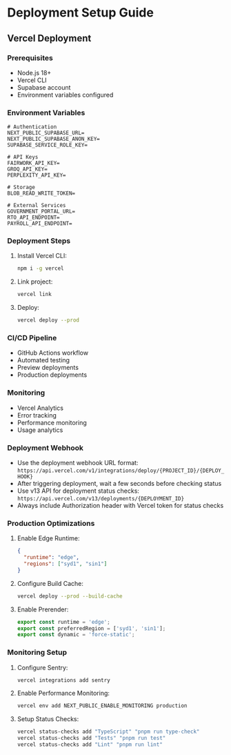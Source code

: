 # Deployment Setup Guide

## Vercel Deployment

### Prerequisites

- Node.js 18+
- Vercel CLI
- Supabase account
- Environment variables configured

### Environment Variables

```env
# Authentication
NEXT_PUBLIC_SUPABASE_URL=
NEXT_PUBLIC_SUPABASE_ANON_KEY=
SUPABASE_SERVICE_ROLE_KEY=

# API Keys
FAIRWORK_API_KEY=
GROQ_API_KEY=
PERPLEXITY_API_KEY=

# Storage
BLOB_READ_WRITE_TOKEN=

# External Services
GOVERNMENT_PORTAL_URL=
RTO_API_ENDPOINT=
PAYROLL_API_ENDPOINT=
```

### Deployment Steps

1. Install Vercel CLI:

   ```bash
   npm i -g vercel
   ```

2. Link project:

   ```bash
   vercel link
   ```

3. Deploy:

   ```bash
   vercel deploy --prod
   ```

### CI/CD Pipeline

- GitHub Actions workflow
- Automated testing
- Preview deployments
- Production deployments

### Monitoring

- Vercel Analytics
- Error tracking
- Performance monitoring
- Usage analytics

### Deployment Webhook

- Use the deployment webhook URL format: `https://api.vercel.com/v1/integrations/deploy/{PROJECT_ID}/{DEPLOY_HOOK}`
- After triggering deployment, wait a few seconds before checking status
- Use v13 API for deployment status checks: `https://api.vercel.com/v13/deployments/{DEPLOYMENT_ID}`
- Always include Authorization header with Vercel token for status checks

### Production Optimizations

1. Enable Edge Runtime:

   ```json
   {
     "runtime": "edge",
     "regions": ["syd1", "sin1"]
   }
   ```

2. Configure Build Cache:

   ```bash
   vercel deploy --prod --build-cache
   ```

3. Enable Prerender:

   ```typescript
   export const runtime = 'edge';
   export const preferredRegion = ['syd1', 'sin1'];
   export const dynamic = 'force-static';
   ```

### Monitoring Setup

1. Configure Sentry:

   ```bash
   vercel integrations add sentry
   ```

2. Enable Performance Monitoring:

   ```bash
   vercel env add NEXT_PUBLIC_ENABLE_MONITORING production
   ```

3. Setup Status Checks:

   ```bash
   vercel status-checks add "TypeScript" "pnpm run type-check"
   vercel status-checks add "Tests" "pnpm run test"
   vercel status-checks add "Lint" "pnpm run lint"
   ```
